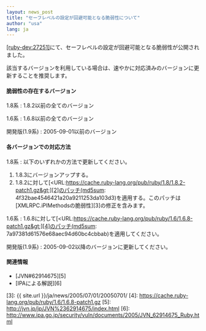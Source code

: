 ```yaml
---
layout: news_post
title: "セーフレベルの設定が回避可能となる脆弱性について"
author: "usa"
lang: ja
---
```


[\[ruby-dev:27251\]][1]にて、セーフレベルの設定が回避可能となる脆弱性が公開されました。

該当するバージョンを利用している場合は、速やかに対応済みのバージョンに更新することを推奨します。

#### 脆弱性の存在するバージョン

1.8系
: 1\.8.2以前の全てのバージョン

1.6系
: 1\.6.8以前の全てのバージョン

開発版(1.9系)
: 2005-09-01以前のバージョン

#### 各バージョンでの対応方法

1.8系
: 以下のいずれかの方法で更新してください。
  1.  1\.8.3にバージョンアップする。
  2.  1\.8.2に対して[&lt;URL:https://cache.ruby-lang.org/pub/ruby/1.8/1.8.2-patch1.gz&gt;][2]のパッチ(md5sum:
      4f32bae4546421a20a9211253da103d3)を適用する。このパッチは[XMLRPC.iPIMethodsの脆弱性][3]の修正を含みます。

1.6系
: 1\.6.8に対して[&lt;URL:https://cache.ruby-lang.org/pub/ruby/1.6/1.6.8-patch1.gz&gt;][4]のパッチ(md5sum:
  7a97381d61576e68aec94d60bc4cbbab)を適用してください。

開発版(1.9系)
: 2005-09-02以降のバージョンに更新してください。

#### 関連情報

* [JVN#62914675][5]
* [IPAによる解説][6]



[1]: https://blade.ruby-lang.org/ruby-dev/27251
[2]: https://cache.ruby-lang.org/pub/ruby/1.8/1.8.2-patch1.gz
[3]: {{ site.url }}/ja/news/2005/07/01/20050701/
[4]: https://cache.ruby-lang.org/pub/ruby/1.6/1.6.8-patch1.gz
[5]: http://jvn.jp/jp/JVN%2362914675/index.html
[6]: http://www.ipa.go.jp/security/vuln/documents/2005/JVN_62914675_Ruby.html
